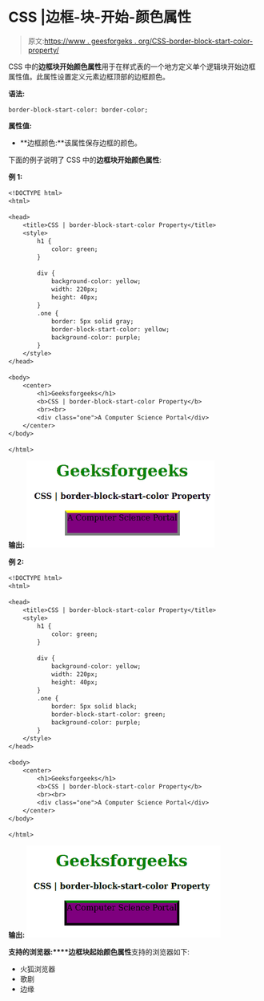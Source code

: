 # CSS |边框-块-开始-颜色属性

> 原文:[https://www . geesforgeks . org/CSS-border-block-start-color-property/](https://www.geeksforgeeks.org/css-border-block-start-color-property/)

CSS 中的**边框块开始颜色属性**用于在样式表的一个地方定义单个逻辑块开始边框属性值。此属性设置定义元素边框顶部的边框颜色。

**语法:**

```
border-block-start-color: border-color;
```

**属性值:**

*   **边框颜色:**该属性保存边框的颜色。

下面的例子说明了 CSS 中的**边框块开始颜色属性**:

**例 1:**

```
<!DOCTYPE html>
<html>

<head>
    <title>CSS | border-block-start-color Property</title>
    <style>
        h1 {
            color: green;
        }

        div {
            background-color: yellow;
            width: 220px;
            height: 40px;
        }
        .one {
            border: 5px solid gray;
            border-block-start-color: yellow;
            background-color: purple;
        }
    </style>
</head>

<body>
    <center>
        <h1>Geeksforgeeks</h1>
        <b>CSS | border-block-start-color Property</b>
        <br><br>
        <div class="one">A Computer Science Portal</div>
    </center>
</body>

</html>
```

**输出:**
![](img/b38b66dae6ed043b6d0dd34049dd2935.png)

**例 2:**

```
<!DOCTYPE html>
<html>

<head>
    <title>CSS | border-block-start-color Property</title>
    <style>
        h1 {
            color: green;
        }

        div {
            background-color: yellow;
            width: 220px;
            height: 40px;
        }
        .one {
            border: 5px solid black;
            border-block-start-color: green;
            background-color: purple;
        }
    </style>
</head>

<body>
    <center>
        <h1>Geeksforgeeks</h1>
        <b>CSS | border-block-start-color Property</b>
        <br><br>
        <div class="one">A Computer Science Portal</div>
    </center>
</body>

</html>
```

**输出:**
![](img/cc08e5c4f8ec939546484a0a3c3f7231.png)

**支持的浏览器:****边框块起始颜色属性**支持的浏览器如下:

*   火狐浏览器
*   歌剧
*   边缘